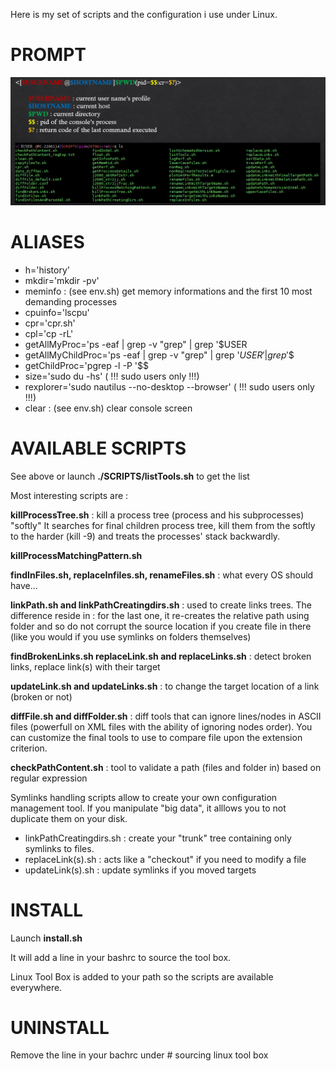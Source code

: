 Here is my set of scripts and the configuration i use under Linux.


#	PROMPT

![LinuxToolBox](LinuxToolBox.png)

# ALIASES

- h='history' 
- mkdir='mkdir -pv' 
- meminfo : (see env.sh) get memory informations and the first 10 most demanding processes 
- cpuinfo='lscpu'
- cpr='cpr.sh' 
- cpl='cp -rL' 
- getAllMyProc='ps -eaf | grep -v "grep" | grep '$USER 
- getAllMyChildProc='ps -eaf | grep -v "grep" | grep '$USER' | grep '$$
- getChildProc='pgrep -l -P '$$
- size='sudo du -hs' ( !!! sudo users only !!!)
- rexplorer='sudo nautilus --no-desktop --browser' ( !!! sudo users only !!!)
- clear : (see env.sh) clear console screen 

# AVAILABLE SCRIPTS

See above or launch **./SCRIPTS/listTools.sh** to get the list

Most interesting scripts are : 

**killProcessTree.sh** : kill a process tree (process and his subprocesses) "softly"
It searches for final children process tree, kill them from the softly to the harder (kill -9) and treats the processes' stack backwardly.

**killProcessMatchingPattern.sh**

**findInFiles.sh, replaceInfiles.sh, renameFiles.sh** : what every OS should have...

**linkPath.sh and linkPathCreatingdirs.sh** : used to create links trees. The difference reside in  : for the last one, it re-creates the relative path 
using folder and so do not corrupt the source location if you create file in there (like you would if you use symlinks on folders themselves)

**findBrokenLinks.sh replaceLink.sh and replaceLinks.sh** : detect broken links, replace link(s) with their target

**updateLink.sh and updateLinks.sh** : to change the target location of a link (broken or not) 

**diffFile.sh and diffFolder.sh** : diff tools that can ignore lines/nodes in ASCII files (powerfull on XML files with the ability of ignoring nodes order). You can customize the final tools to use to compare file upon the extension criterion.

**checkPathContent.sh** : tool to validate a path (files and folder in) based on regular expression


Symlinks handling scripts allow to create your own configuration management tool. If you manipulate "big data", it alllows you to not duplicate them on your disk.

- linkPathCreatingdirs.sh : create your "trunk" tree containing only symlinks to files.
- replaceLink(s).sh : acts like a "checkout" if you need to modify a file
- updateLink(s).sh : update symlinks if you moved targets


# INSTALL

Launch **install.sh**

It will add a line in your bashrc to source the tool box.

Linux Tool Box is added to your path so the scripts are available everywhere.


# UNINSTALL

Remove the line in your bachrc under # sourcing linux tool box
